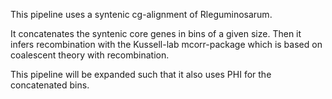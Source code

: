 This pipeline uses a syntenic cg-alignment of Rleguminosarum.

It concatenates the syntenic core genes in bins of a given size. Then it infers recombination with the Kussell-lab mcorr-package which is based on coalescent theory with recombination.


This pipeline will be expanded such that it also uses PHI for the concatenated bins.
